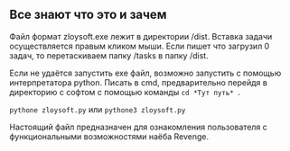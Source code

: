 ## Все знают что это и зачем
Файл формат zloysoft.exe  лежит в директории /dist.
Вставка задачи осуществляется правым кликом мыши.
Если пишет что загрузил 0 задач, то перетаскиваем папку /tasks в папку /dist.

Если не удаётся запустить exe файл, возможно запустить с помощью интерпретатора python.
Писать в cmd, предварительно перейдя в директорию с софтом с помощью команды ```cd *Тут путь* ```.


```pythone zloysoft.py```
или
```pythone3 zloysoft.py```

Настоящий файл предназначен для ознакомления пользователя с функциональными возможностями наёба Revenge. 
